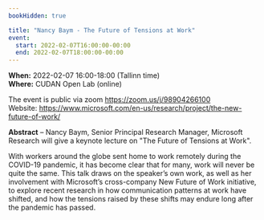 ```yaml
---
bookHidden: true

title: "Nancy Baym - The Future of Tensions at Work"
event:
  start: 2022-02-07T16:00:00-00:00
  end: 2022-02-07T18:00:00-00:00
---
```


**When:**  2022-02-07 16:00-18:00 (Tallinn time)  
**Where:** CUDAN Open Lab (online)

The event is public via zoom https://zoom.us/j/98904266100   
Website: https://www.microsoft.com/en-us/research/project/the-new-future-of-work/


<!--more-->
**Abstract** – Nancy Baym, Senior Principal Research Manager, Microsoft Research will give a keynote lecture on "The Future of Tensions at Work".  

With workers around the globe sent home to work remotely during the COVID-19 pandemic, it has become clear that for many, work will never be quite the same. This talk draws on the speaker’s own work, as well as her involvement with Microsoft’s cross-company New Future of Work initiative, to explore recent research in how communication patterns at work have shifted, and how the tensions raised by these shifts may endure long after the pandemic has passed.
